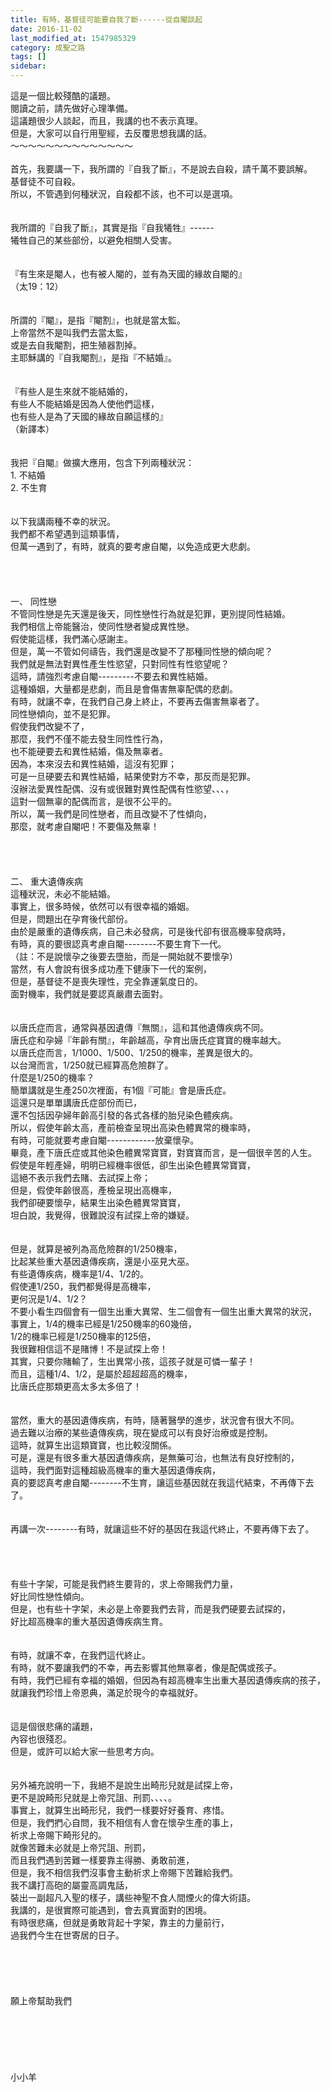 ```yaml
---
title: 有時，基督徒可能要自我了斷------從自閹談起
date: 2016-11-02
last_modified_at: 1547985329
category: 成聖之路
tags: []
sidebar: 
---
```


<p>這是一個比較殘酷的議題。<br/>閱讀之前，請先做好心理準備。<br/>這議題很少人談起，而且，我講的也不表示真理。<br/>但是，大家可以自行用聖經，去反覆思想我講的話。<br/><!--more-->～～～～～～～～～～～～～～<br/><br/>首先，我要講一下，我所謂的『自我了斷』，不是說去自殺，請千萬不要誤解。<br/>基督徒不可自殺。<br/>所以，不管遇到何種狀況，自殺都不該，也不可以是選項。<br/><br/><br/>我所謂的『自我了斷』，其實是指『自我犧牲』------<br/>犧牲自己的某些部份，以避免相關人受害。<br/><br/><br/>『有生來是閹人，也有被人閹的，並有為天國的緣故自閹的』<br/>（太19：12）<br/><br/><br/>所謂的『閹』，是指『閹割』，也就是當太監。<br/>上帝當然不是叫我們去當太監，<br/>或是去自我閹割，把生殖器割掉。<br/>主耶穌講的『自我閹割』，是指『不結婚』。<br/><br/><br/>『有些人是生來就不能結婚的，<br/>有些人不能結婚是因為人使他們這樣，<br/>也有些人是為了天國的緣故自願這樣的』<br/>（新譯本）<br/><br/><br/>我把『自閹』做擴大應用，包含下列兩種狀況：<br/>1.	不結婚<br/>2.	不生育<br/><br/><br/>以下我講兩種不幸的狀況。<br/>我們都不希望遇到這類事情，<br/>但萬一遇到了，有時，就真的要考慮自閹，以免造成更大悲劇。<br/><br/><br/><br/><br/>一、	同性戀<br/>不管同性戀是先天還是後天，同性戀性行為就是犯罪，更別提同性結婚。<br/>我們相信上帝能醫治，使同性戀者變成異性戀。<br/>假使能這樣，我們滿心感謝主。<br/>但是，萬一不管如何禱告，我們還是改變不了那種同性戀的傾向呢？<br/>我們就是無法對異性產生性慾望，只對同性有性慾望呢？<br/>這時，請強烈考慮自閹---------不要去和異性結婚。<br/>這種婚姻，大量都是悲劇，而且是會傷害無辜配偶的悲劇。<br/>有時，就讓不幸，在我們自己身上終止，不要再去傷害無辜者了。<br/>同性戀傾向，並不是犯罪。<br/>假使我們改變不了，<br/>那麼，我們不僅不能去發生同性性行為，<br/>也不能硬要去和異性結婚，傷及無辜者。<br/>因為，本來沒去和異性結婚，這沒有犯罪；<br/>可是一旦硬要去和異性結婚，結果使對方不幸，那反而是犯罪。<br/>沒辦法愛異性配偶、沒有或很難對異性配偶有性慾望、、、，<br/>這對一個無辜的配偶而言，是很不公平的。<br/>所以，萬一我們是同性戀者，而且改變不了性傾向，<br/>那麼，就考慮自閹吧！不要傷及無辜！<br/><br/><br/><br/><br/>二、	重大遺傳疾病<br/>這種狀況，未必不能結婚。<br/>事實上，很多時候，依然可以有很幸福的婚姻。<br/>但是，問題出在孕育後代部份。<br/>由於是嚴重的遺傳疾病，自己未必發病，可是後代卻有很高機率發病時，<br/>有時，真的要很認真考慮自閹--------不要生育下一代。<br/>（註：不是說懷孕之後要去墮胎，而是一開始就不要懷孕）<br/>當然，有人會說有很多成功產下健康下一代的案例，<br/>但是，基督徒不是喪失理性，完全靠運氣度日的。<br/>面對機率，我們就是要認真嚴肅去面對。<br/><br/><br/>以唐氏症而言，通常與基因遺傳『無關』，這和其他遺傳疾病不同。<br/>唐氏症和孕婦『年齡有關』，年齡越高，孕育出唐氏症寶寶的機率越大。<br/>以唐氏症而言，1/1000、1/500、1/250的機率，差異是很大的。<br/>以台灣而言，1/250就已經算高危險群了。<br/>什麼是1/250的機率？<br/>簡單講就是生產250次裡面，有1個『可能』會是唐氏症。<br/>這還只是單單講唐氏症部份而已，<br/>還不包括因孕婦年齡高引發的各式各樣的胎兒染色體疾病。<br/>所以，假使年齡太高，產前檢查呈現出高染色體異常的機率時，<br/>有時，可能就要考慮自閹------------放棄懷孕。<br/>畢竟，產下唐氏症或其他染色體異常寶寶，對寶寶而言，是一個很辛苦的人生。<br/>假使是年輕產婦，明明已經機率很低，卻生出染色體異常寶寶，<br/>這絕不表示我們去賭、去試探上帝；<br/>但是，假使年齡很高，產檢呈現出高機率，<br/>我們卻硬要懷孕，結果生出染色體異常寶寶，<br/>坦白說，我覺得，很難說沒有試探上帝的嫌疑。<br/><br/><br/>但是，就算是被列為高危險群的1/250機率，<br/>比起某些重大基因遺傳疾病，還是小巫見大巫。<br/>有些遺傳疾病，機率是1/4、1/2的。<br/>假使連1/250，我們都覺得是高機率，<br/>更何況是1/4、1/2？<br/>不要小看生四個會有一個生出重大異常、生二個會有一個生出重大異常的狀況，<br/>事實上，1/4的機率已經是1/250機率的60幾倍，<br/>1/2的機率已經是1/250機率的125倍，<br/>我很難相信這不是賭博！不是試探上帝！<br/>其實，只要你賭輸了，生出異常小孩，這孩子就是可憐一輩子！<br/>而且，這種1/4、1/2，是屬於超超超高的機率，<br/>比唐氏症那類更高太多太多倍了！<br/><br/><br/>當然，重大的基因遺傳疾病，有時，隨著醫學的進步，狀況會有很大不同。<br/>過去難以治療的某些遺傳疾病，現在變成可以有良好治療或是控制。<br/>這時，就算生出這類寶寶，也比較沒關係。<br/>可是，還是有很多重大基因遺傳疾病，是無藥可治，也無法有良好控制的，<br/>這時，我們面對這種超級高機率的重大基因遺傳疾病，<br/>真的要認真考慮自閹--------不生育，讓這些基因就在我這代結束，不再傳下去了。<br/><br/><br/>再講一次--------有時，就讓這些不好的基因在我這代終止，不要再傳下去了。<br/><br/><br/><br/><br/>有些十字架，可能是我們終生要背的，求上帝賜我們力量，<br/>好比同性戀性傾向。<br/>但是，也有些十字架，未必是上帝要我們去背，而是我們硬要去試探的，<br/>好比超高機率的重大基因遺傳疾病生育。<br/><br/><br/>有時，就讓不幸，在我們這代終止。<br/>有時，就不要讓我們的不幸，再去影響其他無辜者，像是配偶或孩子。<br/>有時，我們已經有幸福的婚姻，但因為有超高機率生出重大基因遺傳疾病的孩子，<br/>就讓我們珍惜上帝恩典，滿足於現今的幸福就好。<br/><br/><br/>這是個很悲痛的議題，<br/>內容也很殘忍。<br/>但是，或許可以給大家一些思考方向。<br/><br/><br/>另外補充說明一下，我絕不是說生出畸形兒就是試探上帝，<br/>更不是說畸形兒就是上帝咒詛、刑罰、、、、。<br/>事實上，就算生出畸形兒，我們一樣要好好養育、疼惜。<br/>但是，我們捫心自問，我不相信有人會在懷孕生產的事上，<br/>祈求上帝賜下畸形兒的。<br/>就像苦難未必就是上帝咒詛、刑罰，<br/>而且我們遇到苦難一樣要靠主得勝、勇敢前進，<br/>但是，我不相信我們沒事會主動祈求上帝賜下苦難給我們。<br/>我不講打高砲的屬靈高調鬼話，<br/>裝出一副超凡入聖的樣子，講些神聖不食人間煙火的偉大術語。<br/>我講的，是很實際可能遇到，會去真實面對的困境。<br/>有時很悲痛，但就是勇敢背起十字架，靠主的力量前行，<br/>過我們今生在世寄居的日子。<br/><br/><br/><br/><br/><br/>願上帝幫助我們<br/><br/><br/><br/><br/><br/><br/>小小羊<br/><br/><br/></p>